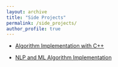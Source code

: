 ```yaml
---
layout: archive
title: "Side Projects"
permalink: /side_projects/
author_profile: true
---
```


* [Algorithm Implementation with C++](https://github.com/chiayisu/algorithms_implementation)

* [NLP and ML Algorithm Implementation](https://github.com/chiayisu/NLP_and_ML_Algorithm)

